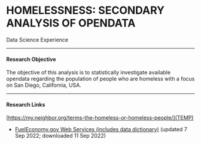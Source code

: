 # HOMELESSNESS: SECONDARY ANALYSIS OF OPENDATA #
Data Science Experience

---

#### Research Objective
The objective of this analysis is to statistically investigate available opendata regarding the population of people who are homeless with a focus on San Diego, California, USA.

---

#### Research Links
[https://my.neighbor.org/terms-the-homeless-or-homeless-people/](TEMP)
- <a href="https://my.neighbor.org/terms-the-homeless-or-homeless-people/">FuelEconomy.gov Web Services (includes data dictionary)</a> (updated 7 Sep 2022; downloaded 11 Sep 2022)
